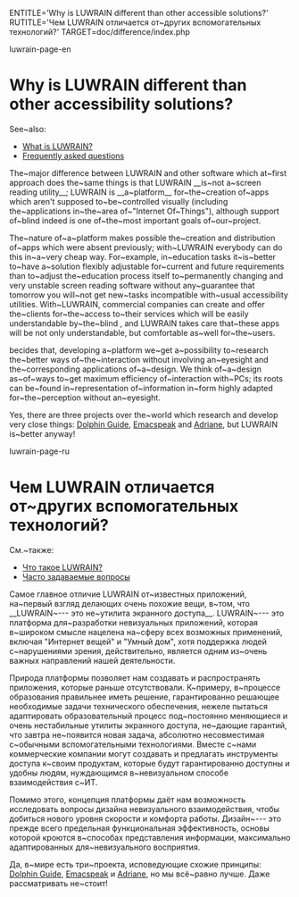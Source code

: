 
ENTITLE='Why is LUWRAIN different than other accessible solutions?'
RUTITLE='Чем LUWRAIN отличается от~других вспомогательных технологий?'
TARGET=doc/difference/index.php

luwrain-page-en

# Why is LUWRAIN different than other accessibility solutions?

See~also:

* [What is LUWRAIN?](local:/doc/about/)
* [Frequently asked questions](local:/doc/faq/)

The~major difference between LUWRAIN and other software which at~first approach does the~same things 
is that LUWRAIN __is~not a~screen reading utility__;
LUWRAIN is __a~platform__ for~the~creation of~apps which aren't supposed to~be~controlled visually
(including the~applications in~the~area of~"Internet Of~Things"),
although support of~blind indeed is  one of~the~most important goals of~our~project.

The~nature of~a~platform makes possible the~creation and distribution of~apps which were absent previously;
with~LUWRAIN everybody can do this in~a~very cheap way.
For~example, in~education tasks  it~is~better to~have a~solution flexibly adjustable  for~current and future requirements
than  to~adjust the~education process itself to~permanently changing and very unstable screen reading software
without any~guarantee that tomorrow you will~not get new~tasks incompatible with~usual accessibility utilities.
With~LUWRAIN, commercial companies can create and offer the~clients for~the~access to~their services which will be easily understandable by~the~blind ,
and LUWRAIN  takes care that~these apps will be
not only understandable, but comfortable as~well for~the~users.

becides that,  developing a~platform we~get a~possibility to~research
the~better ways of~the~interaction without involving an~eyesight  and the~corresponding applications of~a~design.
We think of~a~design  as~of~ways  to~get maximum  efficiency of~interaction with~PCs;
its roots  can be~found in~representation of~information  in~form highly adapted for~the~perception without an~eyesight.

Yes, there are three projects over the~world which  research and develop very close things:
[Dolphin Guide](http://www.yourdolphin.com/productdetail.asp?id=30),
[Emacspeak](http://emacspeak.sourceforge.net) and
[Adriane](http://www.knopper.net/knoppix-adriane/index-en.html),
but LUWRAIN is~better anyway!

luwrain-page-ru

# Чем LUWRAIN отличается от~других вспомогательных технологий?

См.~также:

* [Что такое LUWRAIN?](local:/doc/about/)
* [Часто задаваемые вопросы](local:/doc/faq/)

Самое главное отличие LUWRAIN от~известных приложений, на~первый взгляд  делающих очень похожие вещи, в~том,
что __LUWRAIN~--- это не~утилита экранного доступа__.
LUWRAIN~--- это платформа для~разработки невизуальных приложений, которая  в~широком смысле нацелена на~сферу всех возможных применений,
включая "Интернет вещей" и "Умный дом",
хотя поддержка людей с~нарушениями зрения, действительно, является одним из~очень важных   направлений нашей деятельности.

Природа платформы позволяет нам создавать и распространять приложения, которые раньше отсутствовали.
К~примеру, в~процессе образования правильнее иметь решение, гарантированно решающее необходимые задачи технического обеспечения,
нежеле  пытаться адаптировать образовательный процесс под~постоянно меняющиеся и очень нестабильные утилиты экранного доступа,
не~дающие гарантий, что  завтра не~появится новая задача, абсолютно  несовместимая с~обычными вспомогательными технологиями.
Вместе с~нами коммерческие компании могут создавать и предлагать инструменты доступа к~своим продуктам,
которые будут гарантированно доступны и удобны людям, нуждающимся в~невизуальном способе взаимодействия с~ИТ.

Помимо этого, концепция платформы  даёт нам возможность исследовать вопросы дизайна невизуального взаимодействия, чтобы добиться нового уровня скорости и комфорта работы.
Дизайн~--- это прежде всего предельная функциональная эффективность,
основы которой кроются в~способах представления информации,
максимально адаптированных для~невизуального восприятия.

Да, в~мире есть три~проекта, исповедующие схожие принципы:
[Dolphin Guide](http://www.yourdolphin.com/productdetail.asp?id=30),
[Emacspeak](http://emacspeak.sourceforge.net) и
[Adriane](http://www.knopper.net/knoppix-adriane/index-en.html),
но мы всё~равно лучше.
Даже рассматривать не~стоит!
